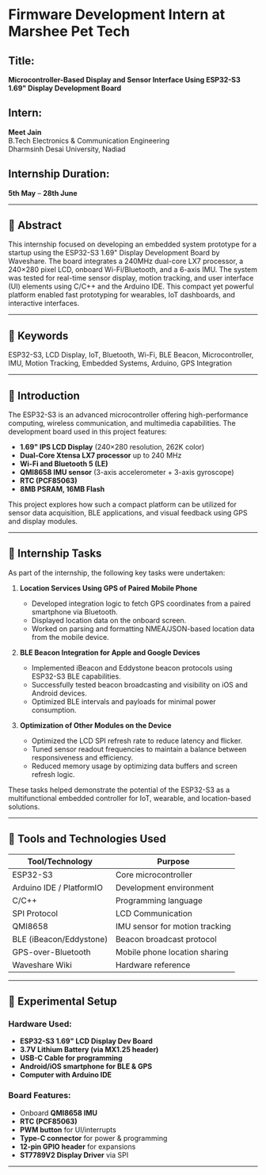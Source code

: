# Firmware Development Intern at Marshee Pet Tech

## Title:  
**Microcontroller-Based Display and Sensor Interface Using ESP32-S3 1.69" Display Development Board**

## Intern:  
**Meet Jain**  
B.Tech Electronics & Communication Engineering  
Dharmsinh Desai University, Nadiad

## Internship Duration:  
**5th May** – **28th June**

---

## 📌 Abstract

This internship focused on developing an embedded system prototype for a startup using the ESP32-S3 1.69" Display Development Board by Waveshare. The board integrates a 240MHz dual-core LX7 processor, a 240×280 pixel LCD, onboard Wi-Fi/Bluetooth, and a 6-axis IMU. The system was tested for real-time sensor display, motion tracking, and user interface (UI) elements using C/C++ and the Arduino IDE. This compact yet powerful platform enabled fast prototyping for wearables, IoT dashboards, and interactive interfaces.

---

## 🔑 Keywords

ESP32-S3, LCD Display, IoT, Bluetooth, Wi-Fi, BLE Beacon, Microcontroller, IMU, Motion Tracking, Embedded Systems, Arduino, GPS Integration

---

## 📘 Introduction

The ESP32-S3 is an advanced microcontroller offering high-performance computing, wireless communication, and multimedia capabilities. The development board used in this project features:
- **1.69" IPS LCD Display** (240×280 resolution, 262K color)
- **Dual-Core Xtensa LX7 processor** up to 240 MHz
- **Wi-Fi and Bluetooth 5 (LE)**
- **QMI8658 IMU sensor** (3-axis accelerometer + 3-axis gyroscope)
- **RTC (PCF85063)**
- **8MB PSRAM, 16MB Flash**

This project explores how such a compact platform can be utilized for sensor data acquisition, BLE applications, and visual feedback using GPS and display modules.

---

## 🎯 Internship Tasks

As part of the internship, the following key tasks were undertaken:

1. **Location Services Using GPS of Paired Mobile Phone**  
   - Developed integration logic to fetch GPS coordinates from a paired smartphone via Bluetooth.
   - Displayed location data on the onboard screen.
   - Worked on parsing and formatting NMEA/JSON-based location data from the mobile device.

2. **BLE Beacon Integration for Apple and Google Devices**  
   - Implemented iBeacon and Eddystone beacon protocols using ESP32-S3 BLE capabilities.
   - Successfully tested beacon broadcasting and visibility on iOS and Android devices.
   - Optimized BLE intervals and payloads for minimal power consumption.

3. **Optimization of Other Modules on the Device**  
   - Optimized the LCD SPI refresh rate to reduce latency and flicker.
   - Tuned sensor readout frequencies to maintain a balance between responsiveness and efficiency.
   - Reduced memory usage by optimizing data buffers and screen refresh logic.

These tasks helped demonstrate the potential of the ESP32-S3 as a multifunctional embedded controller for IoT, wearable, and location-based solutions.

---

## 🔧 Tools and Technologies Used

| Tool/Technology | Purpose |
|-----------------|---------|
| ESP32-S3        | Core microcontroller |
| Arduino IDE / PlatformIO | Development environment |
| C/C++           | Programming language |
| SPI Protocol    | LCD Communication |
| QMI8658         | IMU sensor for motion tracking |
| BLE (iBeacon/Eddystone) | Beacon broadcast protocol |
| GPS-over-Bluetooth | Mobile phone location sharing |
| Waveshare Wiki  | Hardware reference |

---

## 🧪 Experimental Setup

### Hardware Used:
- **ESP32-S3 1.69" LCD Display Dev Board**
- **3.7V Lithium Battery (via MX1.25 header)**
- **USB-C Cable for programming**
- **Android/iOS smartphone for BLE & GPS**
- **Computer with Arduino IDE**

### Board Features:
- Onboard **QMI8658 IMU**
- **RTC (PCF85063)**
- **PWM button** for UI/interrupts
- **Type-C connector** for power & programming
- **12-pin GPIO header** for expansions
- **ST7789V2 Display Driver** via SPI

---
